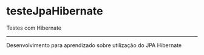 # testeJpaHibernate
Testes com Hibernate

---

Desenvolvimento para aprendizado sobre utilização do JPA Hibernate
